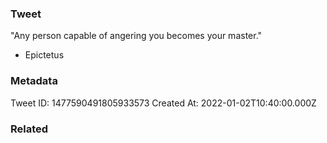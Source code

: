 ### Tweet
"Any person capable of angering you becomes your master."

- Epictetus

### Metadata
Tweet ID: 1477590491805933573
Created At: 2022-01-02T10:40:00.000Z

### Related

